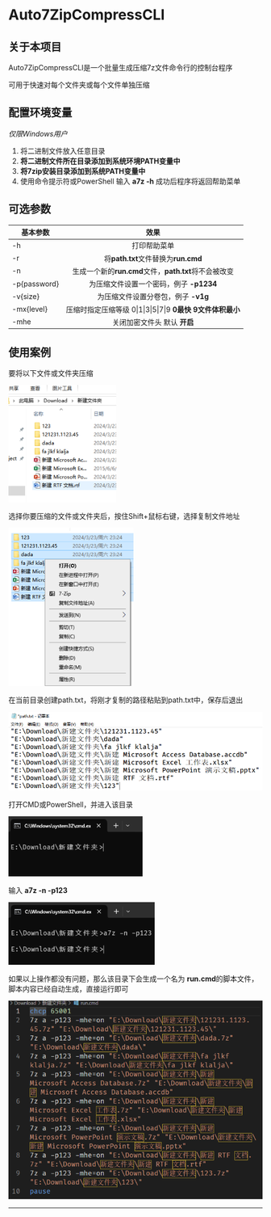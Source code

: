 # Auto7ZipCompressCLI
## 关于本项目
Auto7ZipCompressCLI是一个批量生成压缩7z文件命令行的控制台程序

可用于快速对每个文件夹或每个文件单独压缩

## 配置环境变量
*仅限Windows用户*

1. 将二进制文件放入任意目录
2. **将二进制文件所在目录添加到系统环境PATH变量中**
3. **将7zip安装目录添加到系统PATH变量中**
4. 使用命令提示符或PowerShell 输入 **a7z -h** 成功后程序将返回帮助菜单

## 可选参数

基本参数|效果
---|:----:
-h|打印帮助菜单
-r|将**path.txt**文件替换为**run.cmd**
-n|生成一个新的**run.cmd**文件，**path.txt**将不会被改变
-p{password}|为压缩文件设置一个密码，例子 **-p1234**
-v{size}|为压缩文件设置分卷包，例子 **-v1g**
-mx{level}|压缩时指定压缩等级 0\|1\|3\|5\|7\|9  **0最快** **9文件体积最小**
-mhe|关闭加密文件头     默认 **开启**

## 使用案例

要将以下文件或文件夹压缩

<img src="resource\a.png" alt="第一步" style="zoom:80%;" />

选择你要压缩的文件或文件夹后，按住Shift+鼠标右键，选择复制文件地址

<img src="resource\c.png" alt="第三步" style="zoom:80%;" />

在当前目录创建path.txt，将刚才复制的路径粘贴到path.txt中，保存后退出

<img src="resource\d.png" style="zoom:80%;" />

打开CMD或PowerShell，并进入该目录

<img src="resource\b.png" alt="第二部" style="zoom:80%;" /> 

输入 **a7z -n -p123**

<img src="resource\e.png" alt="第五步" style="zoom:80%;" />

如果以上操作都没有问题，那么该目录下会生成一个名为 **run.cmd**的脚本文件，脚本内容已经自动生成，直接运行即可

<img src="resource\f.png" style="zoom:80%;" />

***
